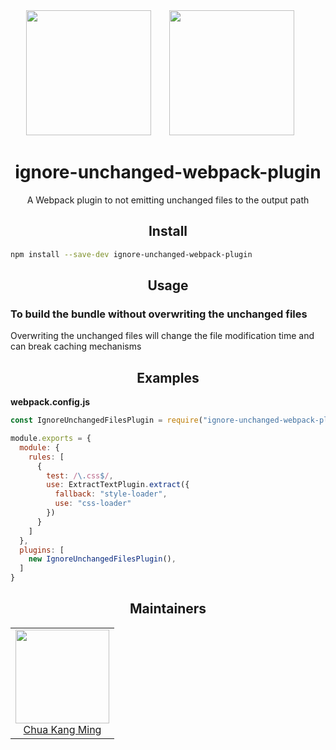 <!-- [![npm][npm]][npm-url]
[![deps][deps]][deps-url]
[![test][test]][test-url]
[![coverage][cover]][cover-url]
[![chat][chat]][chat-url] -->

<div align="center">
  <!-- replace with accurate logo e.g from https://worldvectorlogo.com/ -->
  <img width="200" height="200" src="https://cdn.worldvectorlogo.com/logos/javascript.svg">
  <a href="https://webpack.js.org/">
    <img width="200" height="200" vspace="" hspace="25" src="https://cdn.rawgit.com/webpack/media/e7485eb2/logo/icon-square-big.svg">
  </a>
  <h1>ignore-unchanged-webpack-plugin</h1>
  <p>A Webpack plugin to not emitting unchanged files to the output path</p>
</div>

<h2 align="center">Install</h2>

```bash
npm install --save-dev ignore-unchanged-webpack-plugin
```

<h2 align="center">Usage</h2>

### To build the bundle without overwriting the unchanged files

Overwriting the unchanged files will change the file modification time and can break caching mechanisms

<h2 align="center">Examples</h2>

**webpack.config.js**

```js
const IgnoreUnchangedFilesPlugin = require("ignore-unchanged-webpack-plugin");

module.exports = {
  module: {
    rules: [
      {
        test: /\.css$/,
        use: ExtractTextPlugin.extract({
          fallback: "style-loader",
          use: "css-loader"
        })
      }
    ]
  },
  plugins: [
    new IgnoreUnchangedFilesPlugin(),
  ]
}
```

<h2 align="center">Maintainers</h2>

<table>
  <tbody>
    <tr>
      <td align="center">
        <a href="https://github.com/kambing86">
          <img width="150" height="150" src="https://avatars3.githubusercontent.com/u/1342133?s=460&v=4">
          </br>
          Chua Kang Ming
        </a>
      </td>
    </tr>
  <tbody>
</table>

<!-- [npm]: https://img.shields.io/npm/v/ignore-unchanged-webpack-plugin.svg
[npm-url]: https://npmjs.com/package/ignore-unchanged-webpack-plugin

[deps]: https://david-dm.org/webpack-contrib/ignore-unchanged-webpack-plugin.svg
[deps-url]: https://david-dm.org/webpack-contrib/ignore-unchanged-webpack-plugin

[chat]: https://img.shields.io/badge/gitter-webpack%2Fwebpack-brightgreen.svg
[chat-url]: https://gitter.im/webpack/webpack

[test]: http://img.shields.io/travis/webpack-contrib/ignore-unchanged-webpack-plugin.svg
[test-url]: https://travis-ci.org/webpack-contrib/ignore-unchanged-webpack-plugin

[cover]: https://codecov.io/gh/webpack-contrib/ignore-unchanged-webpack-plugin/branch/master/graph/badge.svg
[cover-url]: https://codecov.io/gh/webpack-contrib/ignore-unchanged-webpack-plugin -->
